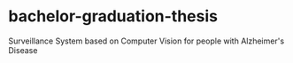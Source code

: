 # bachelor-graduation-thesis
Surveillance System based on Computer Vision for people with Alzheimer's Disease
